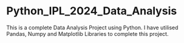 # Python_IPL_2024_Data_Analysis
This is a complete Data Analysis Project using Python.
I have utilised Pandas, Numpy and Matplotlib Libraries to complete this project.
